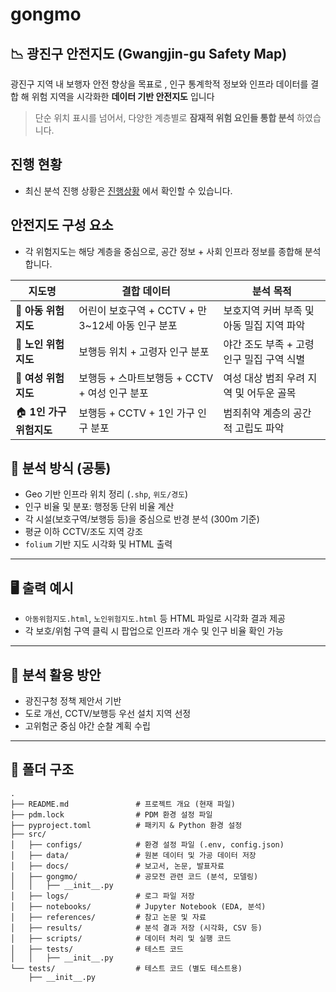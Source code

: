 # gongmo

## 📉 광진구 안전지도 (Gwangjin-gu Safety Map)

광진구 지역 내 보행자 안전 향상을 목표로 , 인구 통계학적 정보와 인프라 데이터를 결합 해 위험 지역을 시각화한 **데이터 기반 안전지도** 입니다

> 단순 위치 표시를 넘어서, 다양한 계층별로 **잠재적 위험 요인들 통합 분석** 하였습니다.

## 진행 현황

- 최신 분석 진행 상황은 [진행상황](./src/docs/progress.md) 에서 확인할 수 있습니다.

## 안전지도 구성 요소
- 각 위험지도는 해당 계층을 중심으로, 공간 정보 + 사회 인프라 정보를 종합해 분석합니다.

| 지도명             | 결합 데이터                                                   | 분석 목적                               |
|--------------------|----------------------------------------------------------------|------------------------------------------|
| 👧 **아동 위험지도** | 어린이 보호구역 + CCTV + 만 3~12세 아동 인구 분포            | 보호지역 커버 부족 및 아동 밀집 지역 파악 |
| 👵 **노인 위험지도** | 보행등 위치 + 고령자 인구 분포                                | 야간 조도 부족 + 고령 인구 밀집 구역 식별 |
| 👩 **여성 위험지도** | 보행등 + 스마트보행등 + CCTV + 여성 인구 분포                 | 여성 대상 범죄 우려 지역 및 어두운 골목  |
| 🏠 **1인 가구 위험지도** | 보행등 + CCTV + 1인 가구 인구 분포                           | 범죄취약 계층의 공간적 고립도 파악       |



## 🧭 분석 방식 (공통)

- Geo 기반 인프라 위치 정리 (`.shp`, `위도/경도`)
- 인구 비율 및 분포: 행정동 단위 비율 계산
- 각 시설(보호구역/보행등 등)을 중심으로 반경 분석 (300m 기준)
- 평균 이하 CCTV/조도 지역 강조
- `folium` 기반 지도 시각화 및 HTML 출력

---

## 🖥️ 출력 예시

- `아동위험지도.html`, `노인위험지도.html` 등 HTML 파일로 시각화 결과 제공
- 각 보호/위험 구역 클릭 시 팝업으로 인프라 개수 및 인구 비율 확인 가능

---

## 🧠 분석 활용 방안

- 광진구청 정책 제안서 기반
- 도로 개선, CCTV/보행등 우선 설치 지역 선정
- 고위험군 중심 야간 순찰 계획 수립

---

## 📂 폴더 구조  

```plaintext
.
├── README.md               # 프로젝트 개요 (현재 파일)
├── pdm.lock                # PDM 환경 설정 파일
├── pyproject.toml          # 패키지 & Python 환경 설정
├── src/
│   ├── configs/            # 환경 설정 파일 (.env, config.json)
│   ├── data/               # 원본 데이터 및 가공 데이터 저장
│   ├── docs/               # 보고서, 논문, 발표자료
│   ├── gongmo/             # 공모전 관련 코드 (분석, 모델링)
│   │   ├── __init__.py
│   ├── logs/               # 로그 파일 저장
│   ├── notebooks/          # Jupyter Notebook (EDA, 분석)
│   ├── references/         # 참고 논문 및 자료
│   ├── results/            # 분석 결과 저장 (시각화, CSV 등)
│   ├── scripts/            # 데이터 처리 및 실행 코드
│   ├── tests/              # 테스트 코드
│   │   ├── __init__.py
└── tests/                  # 테스트 코드 (별도 테스트용)
    ├── __init__.py
```
